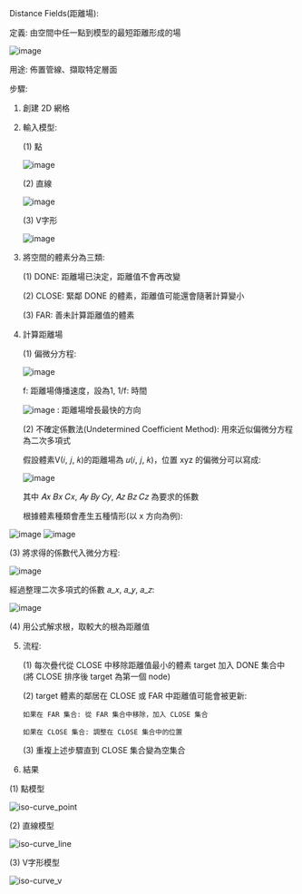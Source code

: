 Distance Fields(距離場):

定義: 由空間中任一點到模型的最短距離形成的場

![image](https://github.com/user-attachments/assets/7adc3f4c-c759-4385-ae8e-592f2756746d)

用途: 佈置管線、擷取特定層面

步驟:

1. 創建 2D 網格
   
2. 輸入模型:
   
   (1) 點
   
   ![image](https://github.com/user-attachments/assets/c26aa8f1-c8d4-4733-9b42-613b81cca2d9)
   
   (2) 直線
   
   ![image](https://github.com/user-attachments/assets/957cc538-3ed5-48b4-a1a5-8904ad64f550)
   
   (3) V字形
   
   ![image](https://github.com/user-attachments/assets/fc93408f-f44a-4060-9ec6-9ebede3707fa)
   
3. 將空間的體素分為三類:

   (1) DONE: 距離場已決定，距離值不會再改變
   
   (2) CLOSE: 緊鄰 DONE 的體素，距離值可能還會隨著計算變小
   
   (3) FAR: 善未計算距離值的體素
   
5. 計算距離場
   
   (1) 偏微分方程:
   
   ![image](https://github.com/user-attachments/assets/4e2c60ab-a9a7-4119-9a57-62ad721c18ef)
   
   f: 距離場傳播速度，設為1, 1/f: 時間
   
   ![image](https://github.com/user-attachments/assets/67ff91e7-2baf-468b-a565-07d9028cbcaa) : 距離場增長最快的方向
   
   (2) 不確定係數法(Undetermined Coefficient Method): 用來近似偏微分方程為二次多項式
   
   假設體素V(𝑖, 𝑗, 𝑘)的距離場為 𝑢(𝑖, 𝑗, 𝑘)，位置 xyz 的偏微分可以寫成:
   
   ![image](https://github.com/user-attachments/assets/b5d9f029-6153-4828-ab5c-d76ca28d8a88)

   其中 𝐴𝑥  𝐵𝑥  𝐶𝑥, 𝐴𝑦  𝐵𝑦  𝐶𝑦, 𝐴𝑧  𝐵𝑧  𝐶𝑧 為要求的係數
   
   根據體素種類會產生五種情形(以 x 方向為例):
   
  ![image](https://github.com/user-attachments/assets/ec8d1af8-482e-4a5c-ac17-d5df2fb0d829)
  ![image](https://github.com/user-attachments/assets/7c90ee0f-ae04-4e0d-8b49-03f9a5349160)
  
  (3) 將求得的係數代入微分方程:
  
   ![image](https://github.com/user-attachments/assets/204ed66e-8ab4-486a-9d4e-48525a5d7551)
   
   經過整理二次多項式的係數 𝑎_𝑥, 𝑎_𝑦, 𝑎_𝑧:
   
   ![image](https://github.com/user-attachments/assets/c4f31c77-7792-4f13-96ec-9b41e029d1f8)
   
  (4) 用公式解求根，取較大的根為距離值
  
5. 流程:

   (1) 每次疊代從 CLOSE 中移除距離值最小的體素 target 加入 DONE 集合中 (將 CLOSE 排序後 target 為第一個 node)
   
   (2) target 體素的鄰居在 CLOSE 或 FAR 中距離值可能會被更新:
   
       如果在 FAR 集合: 從 FAR 集合中移除，加入 CLOSE 集合
   
       如果在 CLOSE 集合: 調整在 CLOSE 集合中的位置
   
   (3) 重複上述步驟直到 CLOSE 集合變為空集合
   
7. 結果
   
  (1) 點模型
  
   ![iso-curve_point](https://github.com/user-attachments/assets/f6ea3dfb-c105-4259-a656-34688e7f8544)
   
  (2) 直線模型
  
  ![iso-curve_line](https://github.com/user-attachments/assets/cfb05c86-3605-48ea-b88c-60bbcb831f3b)
  
  (3) V字形模型
  
  ![iso-curve_v](https://github.com/user-attachments/assets/e433c9cb-2ff3-43a7-8f8b-3196ce151378)
